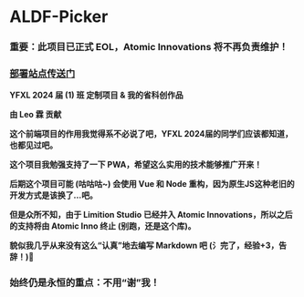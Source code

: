 # **ALDF-Picker**
### **重要：此项目已正式 EOL，Atomic Innovations 将不再负责维护！**
### **[部署站点传送门](https://hsir-picker.pages.dev)**
**YFXL 2024 届 (1) 班 定制项目 & 我的省科创作品**

**由 Leo 霖 贡献**

**这个前端项目的作用我觉得系不必说了吧，YFXL 2024届的同学们应该都知道，也都见过吧。**

**这个项目我勉强支持了一下 PWA，希望这么实用的技术能够推广开来！**

**后期这个项目可能 (咕咕咕~) 会使用 Vue 和 Node 重构，因为原生JS这种老旧的开发方式是该换了...吧。**

**但是众所不知，由于 Limition Studio 已经并入 Atomic Innovations，所以之后的支持将由 Atomic Inno 终止 (别跑，还是这个库)。**

**貌似我几乎从来没有这么“认真”地去编写 Markdown 吧 (氵完了，经验+3，告辞！)🐶**
### **始终仍是永恒的重点：不用“谢”我！**
